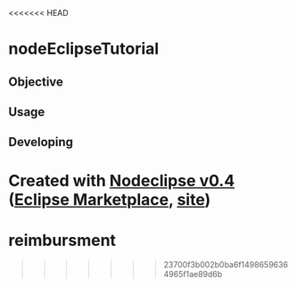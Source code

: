 <<<<<<< HEAD
# nodeEclipseTutorial

## Objective



## Usage



## Developing


Created with [Nodeclipse v0.4](https://github.com/Nodeclipse/nodeclipse-1)
 ([Eclipse Marketplace](http://marketplace.eclipse.org/content/nodeclipse), [site](http://www.nodeclipse.org))   
=======
# reimbursment
>>>>>>> 23700f3b002b0ba6f14986596364965f1ae89d6b

